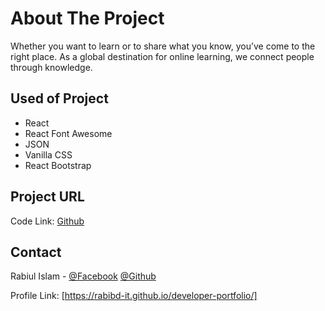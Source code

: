 # About The Project

Whether you want to learn or to share what you know, you’ve come to the right place. As a global destination for online learning, we connect people through knowledge.

## Used of Project 
* React
* React Font Awesome
* JSON
* Vanilla CSS 
* React Bootstrap

<!-- PROJECT URL -->
## Project URL

Code Link: [Github](https://github.com/ProgrammingHeroWC4/review-website-rabibd-it)

<!-- CONTACT -->
## Contact

Rabiul Islam - 
[@Facebook](https://facebook.com/robi.tpi)
[@Github](https://github.com/rabibd-it)

Profile Link: [https://rabibd-it.github.io/developer-portfolio/]